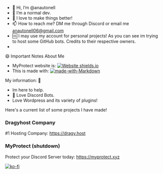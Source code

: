 - 👋 Hi, I’m @anautonell
- 👀 I’m a normal dev.
- 🥇 I love to make things better!
- 📫 How to reach me? DM me through Discord or email me anautonell06@gmail.com
- 🆒 I may use my account for personal projects! As you can see im trying to host some GitHub bots. Credits to their respective owners.
- 

😄 Important Notes About Me

- MyProtect website is: [![Website shields.io](https://img.shields.io/website-up-down-green-red/http/shields.io.svg)](http://shields.io/)
- This is made with: [![made-with-Markdown](https://img.shields.io/badge/Made%20with-Markdown-1f425f.svg)](http://commonmark.org)

My information: :partying_face:
- Im here to help.
- 🥰 Love Discord Bots.
- Love Wordpress and its variety of plugins!

Here's a current list of some projects I have made!

### Dragyhost Company
#1 Hosting Company: https://dragy.host

### MyProtect (shutdown)
Protect your Discord Server today: https://myprotect.xyz

[![ko-fi](https://ko-fi.com/img/githubbutton_sm.svg)](https://ko-fi.com/Q5Q5FSN2E)
